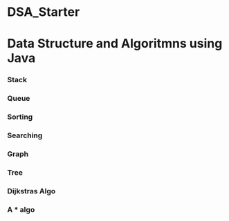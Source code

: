 # DSA_Starter

<h1> Data Structure and Algoritmns  using Java </h1>
<h3> Stack </h3>
<h3> Queue </h3>
<h3> Sorting </h3>
<h3> Searching </h3>
<h3> Graph </h3>
<h3> Tree </h3>
<h3> Dijkstras Algo </h3>
<h3> A * algo </h3>
